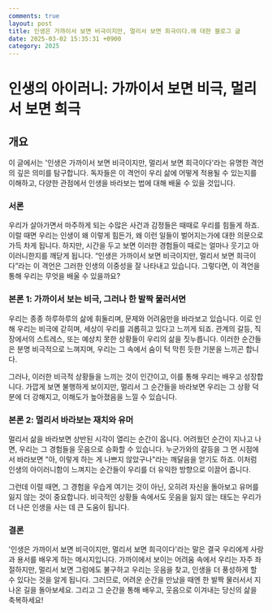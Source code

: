 ```yaml
---
comments: true
layout: post
title: 인생은 가까이서 보면 비극이지만, 멀리서 보면 희극이다.에 대한 블로그 글
date: 2025-03-02 15:35:31 +0900
category: 2025
---
```


# 인생의 아이러니: 가까이서 보면 비극, 멀리서 보면 희극

## 개요
이 글에서는 '인생은 가까이서 보면 비극이지만, 멀리서 보면 희극이다'라는 유명한 격언의 깊은 의미를 탐구합니다. 독자들은 이 격언이 우리 삶에 어떻게 적용될 수 있는지를 이해하고, 다양한 관점에서 인생을 바라보는 법에 대해 배울 수 있을 것입니다.

### 서론
우리가 살아가면서 마주하게 되는 수많은 사건과 감정들은 때때로 우리를 힘들게 하죠. 이럴 때면 우리는 인생이 왜 이렇게 힘든가, 왜 이런 일들이 벌어지는가에 대한 의문으로 가득 차게 됩니다. 하지만, 시간을 두고 보면 이러한 경험들이 때로는 얼마나 웃기고 아이러니한지를 깨닫게 됩니다. “인생은 가까이서 보면 비극이지만, 멀리서 보면 희극이다”라는 이 격언은 그러한 인생의 이중성을 잘 나타내고 있습니다. 그렇다면, 이 격언을 통해 우리는 무엇을 배울 수 있을까요?

### 본론 1: 가까이서 보는 비극, 그러나 한 발짝 물러서면
우리는 종종 하루하루의 삶에 휘둘리며, 문제와 어려움만을 바라보고 있습니다. 이로 인해 우리는 비극에 갇히며, 세상이 우리를 괴롭히고 있다고 느끼게 되죠. 관계의 갈등, 직장에서의 스트레스, 또는 예상치 못한 상황들이 우리의 삶을 짓누릅니다. 이러한 순간들은 분명 비극적으로 느껴지며, 우리는 그 속에서 숨이 턱 막힌 듯한 기분을 느끼곤 합니다.

그러나, 이러한 비극적 상황들을 느끼는 것이 인간이고, 이를 통해 우리는 배우고 성장합니다. 가깝게 보면 불행하게 보이지만, 멀리서 그 순간들을 바라보면 우리는 그 상황 덕분에 더 강해지고, 이해도가 높아졌음을 느낄 수 있습니다.

### 본론 2: 멀리서 바라보는 재치와 유머
멀리서 삶을 바라보면 상반된 시각이 열리는 순간이 옵니다. 어려웠던 순간이 지나고 나면, 우리는 그 경험들을 웃음으로 승화할 수 있습니다. 누군가와의 갈등을 그 먼 시점에서 바라보면 "아, 이렇게 하는 게 나쁘지 않았구나"라는 깨달음을 얻기도 하죠. 이처럼 인생의 아이러니함이 느껴지는 순간들이 우리를 더 유익한 방향으로 이끌어 줍니다.

그런데 이럴 때면, 그 경험을 우습게 여기는 것이 아닌, 오히려 자신을 돌아보고 유머를 잃지 않는 것이 중요합니다. 비극적인 상황들 속에서도 웃음을 잃지 않는 태도는 우리가 더 나은 인생을 사는 데 큰 도움이 됩니다.

### 결론
'인생은 가까이서 보면 비극이지만, 멀리서 보면 희극이다'라는 말은 결국 우리에게 사랑과 용서를 배우게 하는 메시지입니다. 가까이에서 보이는 어려움 속에서 우리는 자주 좌절하지만, 멀리서 보면 그럼에도 불구하고 우리는 웃음을 찾고, 인생을 더 풍성하게 할 수 있다는 것을 알게 됩니다. 그러므로, 어려운 순간을 만났을 때엔 한 발짝 물러서서 지나온 길을 돌아보세요. 그리고 그 순간을 통해 배우고, 웃음으로 이겨내는 당신의 삶을 축복하세요!
